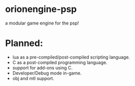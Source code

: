 # orionengine-psp
a modular game engine for the psp!

# Planned:
- lua as a pre-compiled/post-compiled scripting language.
- C as a post-compiled programming language.
- support for add-ons using C.
- Developer/Debug mode in-game.
- obj and mtl support.
